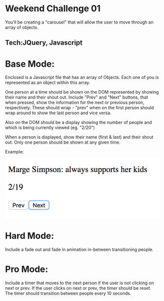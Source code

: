 Weekend Challenge 01
===

You'll be creating a "carousel" that will allow the user to move through an array of objects.

Tech:JQuery, Javascript
---

Base Mode:
===

Enclosed is a Javascript file that has an array of Objects. Each one of you is represented as an object within this array.

One person at a time should be shown on the DOM represented by showing their name and their shout out. Include "Prev" and "Next" buttons, that when pressed, show the information for the next or previous person, respectively. These should wrap - "prev" when on the first person should wrap around to show the last person and vice versa. 

Also on the DOM should be a display showing the number of people and which is being currently viewed (eg. "2/20")

When a person is displayed, show their name (first & last) and their shout out. Only one person should be shown at any given time.

Example:

![example](example.png)

Hard Mode:
===
Include a fade out and fade in animation in-between transitioning people.

Pro Mode:
===
Include a timer that moves to the next person if the user is not clicking on next or prev. If the user clicks on next or prev, the timer should be reset. The timer should transition between people every 10 seconds.
        
